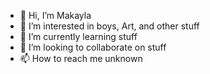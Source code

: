- 👋 Hi, I’m Makayla
- 👀 I’m interested in boys, Art, and other stuff
- 🌱 I’m currently learning stuff
- 💞️ I’m looking to collaborate on stuff
- 📫 How to reach me unknown
<!---
MAKAYLA145/MAKAYLA145 is a ✨ special ✨ repository because its `README.md` (this file) appears on your GitHub profile.
You can click the Preview link to take a look at your changes.
--->
